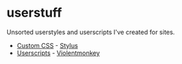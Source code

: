 # userstuff

Unsorted userstyles and userscripts I've created for sites.

- [Custom CSS](/css) - [Stylus](https://github.com/openstyles/stylus#releases)
- [Userscripts](/scripts) - [Violentmonkey](https://violentmonkey.github.io/)
